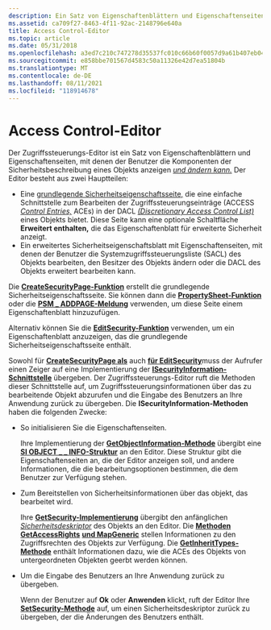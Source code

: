 ```yaml
---
description: Ein Satz von Eigenschaftenblättern und Eigenschaftenseiten, mit denen der Benutzer die Komponenten eines Objektsicherheitsdeskriptors anzeigen und ändern kann.
ms.assetid: ca709f27-8463-4f11-92ac-2148796e640a
title: Access Control-Editor
ms.topic: article
ms.date: 05/31/2018
ms.openlocfilehash: a3ed7c210c747278d35537fc010c66b60f0057d9a61b407eb04e993f8928f2d8
ms.sourcegitcommit: e858bbe701567d4583c50a11326e42d7ea51804b
ms.translationtype: MT
ms.contentlocale: de-DE
ms.lasthandoff: 08/11/2021
ms.locfileid: "118914678"
---
```

# <a name="access-control-editor"></a>Access Control-Editor

Der Zugriffssteuerungs-Editor ist ein Satz von Eigenschaftenblättern und Eigenschaftenseiten, mit denen der Benutzer die Komponenten der Sicherheitsbeschreibung eines Objekts anzeigen [*und ändern kann.*](/windows/desktop/SecGloss/s-gly) Der Editor besteht aus zwei Hauptteilen:

-   Eine [grundlegende Sicherheitseigenschaftsseite,](basic-security-property-page.md) die eine einfache Schnittstelle zum Bearbeiten der Zugriffssteuerungseinträge (ACCESS [*Control Entries,*](/windows/desktop/SecGloss/a-gly) ACEs) in der DACL [*(Discretionary Access Control List)*](/windows/desktop/SecGloss/d-gly) eines Objekts bietet. Diese Seite kann eine optionale Schaltfläche **Erweitert enthalten,** die das Eigenschaftenblatt für erweiterte Sicherheit anzeigt.
-   Ein [](advanced-security-property-sheet.md) erweitertes Sicherheitseigenschaftsblatt mit Eigenschaftenseiten, mit denen der Benutzer die Systemzugriffssteuerungsliste [](/windows/desktop/SecGloss/s-gly) (SACL) des Objekts bearbeiten, den Besitzer des Objekts ändern oder die DACL des Objekts erweitert bearbeiten kann.

Die [**CreateSecurityPage-Funktion**](/windows/desktop/api/Aclui/nf-aclui-createsecuritypage) erstellt die grundlegende Sicherheitseigenschaftsseite. Sie können dann die [**PropertySheet-Funktion**](/windows/win32/api/prsht/nf-prsht-propertysheeta) oder die [**PSM \_ ADDPAGE-Meldung**](../controls/psm-addpage.md) verwenden, um diese Seite einem Eigenschaftenblatt hinzuzufügen.

Alternativ können Sie die [**EditSecurity-Funktion**](/windows/desktop/api/Aclui/nf-aclui-editsecurity) verwenden, um ein Eigenschaftenblatt anzuzeigen, das die grundlegende Sicherheitseigenschaftsseite enthält.

Sowohl für [**CreateSecurityPage als**](/windows/desktop/api/Aclui/nf-aclui-createsecuritypage) auch [**für EditSecurity**](/windows/desktop/api/Aclui/nf-aclui-editsecurity)muss der Aufrufer einen Zeiger auf eine Implementierung der [**ISecurityInformation-Schnittstelle**](/windows/win32/api/aclui/nn-aclui-isecurityinformation) übergeben. Der Zugriffssteuerungs-Editor ruft die Methoden dieser Schnittstelle auf, um Zugriffssteuerungsinformationen über das zu bearbeitende Objekt abzurufen und die Eingabe des Benutzers an Ihre Anwendung zurück zu übergeben. Die **ISecurityInformation-Methoden** haben die folgenden Zwecke:

-   So initialisieren Sie die Eigenschaftenseiten.

    Ihre Implementierung der [**GetObjectInformation-Methode**](/windows/win32/api/aclui/nf-aclui-isecurityinformation-getobjectinformation) übergibt eine [**SI OBJECT \_ \_ INFO-Struktur**](/windows/desktop/api/Aclui/ns-aclui-si_object_info) an den Editor. Diese Struktur gibt die Eigenschaftenseiten an, die der Editor anzeigen soll, und andere Informationen, die die bearbeitungsoptionen bestimmen, die dem Benutzer zur Verfügung stehen.

-   Zum Bereitstellen von Sicherheitsinformationen über das objekt, das bearbeitet wird.

    Ihre [**GetSecurity-Implementierung**](/windows/win32/api/aclui/nf-aclui-isecurityinformation-getsecurity) übergibt den anfänglichen [*Sicherheitsdeskriptor*](/windows/desktop/SecGloss/s-gly) des Objekts an den Editor. Die [**Methoden GetAccessRights**](/windows/win32/api/aclui/nf-aclui-isecurityinformation-getaccessrights) [**und MapGeneric**](/windows/win32/api/aclui/nf-aclui-isecurityinformation-mapgeneric) stellen Informationen zu den Zugriffsrechten des Objekts zur Verfügung. Die [**GetInheritTypes-Methode**](/windows/win32/api/aclui/nf-aclui-isecurityinformation-getinherittypes) enthält Informationen dazu, wie die ACEs des Objekts von untergeordneten Objekten geerbt werden können.

-   Um die Eingabe des Benutzers an Ihre Anwendung zurück zu übergeben.

    Wenn der Benutzer auf **Ok** oder **Anwenden** klickt, ruft der Editor Ihre [**SetSecurity-Methode**](/windows/win32/api/aclui/nf-aclui-isecurityinformation-setsecurity) auf, um einen Sicherheitsdeskriptor zurück zu übergeben, der die Änderungen des Benutzers enthält.

 

 
